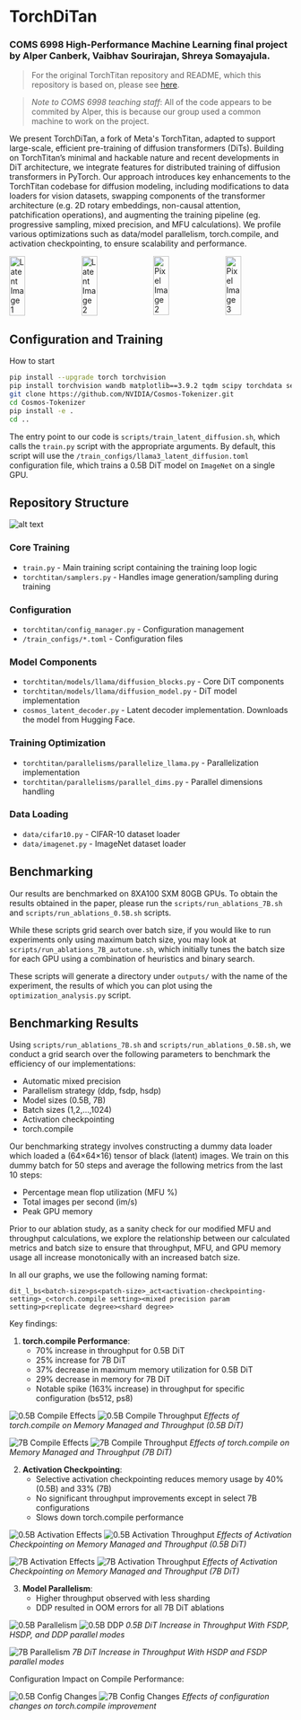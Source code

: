 


# TorchDiTan
### COMS 6998 High-Performance Machine Learning final project by Alper Canberk, Vaibhav Sourirajan, Shreya Somayajula.



> For the original TorchTitan repository and README, which this repository is based on, please see [here](https://github.com/pytorch/torchtitan).

> *Note to COMS 6998 teaching staff*: All of the code appears to be commited by Alper, this is because our group used a common machine to work on the project.

We present TorchDiTan, a fork of Meta's TorchTitan, adapted to support large-scale, efficient pre-training of diffusion transformers (DiTs). Building on TorchTitan’s minimal and hackable nature and recent developments in DiT architecture, we integrate features for distributed training of diffusion transformers in PyTorch. Our approach introduces key enhancements to the TorchTitan codebase for diffusion modeling, including modifications to data loaders for vision datasets, swapping components of the transformer architecture (e.g. 2D rotary embeddings, non-causal attention, patchification operations), and augmenting the training pipeline (eg. progressive sampling, mixed precision, and MFU calculations). We profile various optimizations such as data/model parallelism, torch.compile, and activation checkpointing, to ensure scalability and performance.


<div style="display: flex; flex-direction: row; gap: 10px;">
    <img src="assets/generated/latent_space1.png" width="24.00%" alt="Latent Image 1">
    <img src="assets/generated/latent_space2.png" width="24.00%" alt="Latent Image 2">
    <img src="assets/generated/pixel_space3.png" width="24.00%" alt="Pixel Image 2">
    <img src="assets/generated/pixel_space4.png" width="24.00%" alt="Pixel Image 3">
</div>

## Configuration and Training 

How to start

```bash
pip install --upgrade torch torchvision 
pip install torchvision wandb matplotlib==3.9.2 tqdm scipy torchdata sentencepiece tiktoken datasets tensorboard blobfile torchvision safetensors gpustat torchao
git clone https://github.com/NVIDIA/Cosmos-Tokenizer.git
cd Cosmos-Tokenizer
pip install -e .
cd ..
```

The entry point to our code is `scripts/train_latent_diffusion.sh`, which calls the `train.py` script with the appropriate arguments. By default, this script will use the `/train_configs/llama3_latent_diffusion.toml` configuration file, which trains a 0.5B DiT model on `ImageNet` on a single GPU.

## Repository Structure

![alt text](assets/report_images/solution_architecture.png)

### Core Training
- `train.py` - Main training script containing the training loop logic
- `torchtitan/samplers.py` - Handles image generation/sampling during training

### Configuration
- `torchtitan/config_manager.py` - Configuration management
- `/train_configs/*.toml` - Configuration files

### Model Components
- `torchtitan/models/llama/diffusion_blocks.py` - Core DiT components
- `torchtitan/models/llama/diffusion_model.py` - DiT model implementation
- `cosmos_latent_decoder.py` - Latent decoder implementation. Downloads the model from Hugging Face.

### Training Optimization
- `torchtitan/parallelisms/parallelize_llama.py` - Parallelization implementation
- `torchtitan/parallelisms/parallel_dims.py` - Parallel dimensions handling

### Data Loading
- `data/cifar10.py` - CIFAR-10 dataset loader
- `data/imagenet.py` - ImageNet dataset loader

## Benchmarking

Our results are benchmarked on 8XA100 SXM 80GB GPUs. To obtain the results obtained in the paper, please run the `scripts/run_ablations_7B.sh` and `scripts/run_ablations_0.5B.sh` scripts.

While these scripts grid search over batch size, if you would like to run experiments only using maximum batch size, you may look at `scripts/run_ablations_7B_autotune.sh`, which initially tunes the batch size for each GPU using a combination of heuristics and binary search.

These scripts will generate a directory under `outputs/` with the name of the experiment, the results of which you can plot using the `optimization_analysis.py` script.

## Benchmarking Results




Using `scripts/run_ablations_7B.sh` and `scripts/run_ablations_0.5B.sh`, we conduct a grid search over the following parameters to benchmark the efficiency of our implementations:
- Automatic mixed precision
- Parallelism strategy (ddp, fsdp, hsdp)
- Model sizes (0.5B, 7B)
- Batch sizes (1,2,...,1024)
- Activation checkpointing
- torch.compile


Our benchmarking strategy involves constructing a dummy data loader which loaded a (64×64×16) tensor of black (latent) images. We train on this dummy batch for 50 steps and average the following metrics from the last 10 steps:
- Percentage mean flop utilization (MFU %)
- Total images per second (im/s)
- Peak GPU memory

Prior to our ablation study, as a sanity check for our modified MFU and throughput calculations, we explore the relationship between our calculated metrics and batch size to ensure that throughput, MFU, and GPU memory usage all increase monotonically with an increased batch size.

In all our graphs, we use the following naming format:
```
dit_l_bs<batch-size>ps<patch-size>_act<activation-checkpointing-setting>_c<torch.compile setting><mixed precision param setting>p<replicate degree><shard degree>
```

Key findings:

1. **torch.compile Performance**:
   - 70% increase in throughput for 0.5B DiT
   - 25% increase for 7B DiT
   - 37% decrease in maximum memory utilization for 0.5B DiT
   - 29% decrease in memory for 7B DiT
   - Notable spike (163% increase) in throughput for specific configuration (bs512, ps8)

![0.5B Compile Effects](assets/graphs/0.5B/compile_memory_max.png)
![0.5B Compile Throughput](assets/graphs/0.5B/compile_throughput.png)
*Effects of torch.compile on Memory Managed and Throughput (0.5B DiT)*

![7B Compile Effects](assets/graphs/7B/compile_memory_max.png)
![7B Compile Throughput](assets/graphs/7B/compile_throughput.png)
*Effects of torch.compile on Memory Managed and Throughput (7B DiT)*

2. **Activation Checkpointing**:
   - Selective activation checkpointing reduces memory usage by 40% (0.5B) and 33% (7B)
   - No significant throughput improvements except in select 7B configurations
   - Slows down torch.compile performance

![0.5B Activation Effects](assets/graphs/0.5B/activation_memory.png)
![0.5B Activation Throughput](assets/graphs/0.5B/activation_throughput.png)
*Effects of Activation Checkpointing on Memory Managed and Throughput (0.5B DiT)*

![7B Activation Effects](assets/graphs/7B/activation_memory.png)
![7B Activation Throughput](assets/graphs/7B/activation_throughput.png)
*Effects of Activation Checkpointing on Memory Managed and Throughput (7B DiT)*

3. **Model Parallelism**:
   - Higher throughput observed with less sharding
   - DDP resulted in OOM errors for all 7B DiT ablations

![0.5B Parallelism](assets/graphs/0.5B/hsdp_throughput.png)
![0.5B DDP](assets/graphs/0.5B/ddp_throughput.png)
*0.5B DiT Increase in Throughput With FSDP, HSDP, and DDP parallel modes*

![7B Parallelism](assets/graphs/7B/hsdp_throughput.png)
*7B DiT Increase in Throughput With HSDP and FSDP parallel modes*

Configuration Impact on Compile Performance:

![0.5B Config Changes](assets/graphs/0.5B/compile_config_changes.png)
![7B Config Changes](assets/graphs/7B/compile_config_changes.png)
*Effects of configuration changes on torch.compile improvement*
